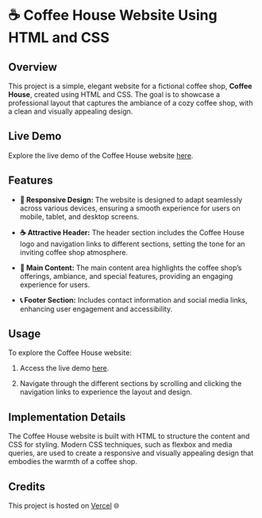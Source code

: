 # **☕ Coffee House Website Using HTML and CSS**

## Overview

This project is a simple, elegant website for a fictional coffee shop, **Coffee House**, created using HTML and CSS. The goal is to showcase a professional layout that captures the ambiance of a cozy coffee shop, with a clean and visually appealing design.

## Live Demo

Explore the live demo of the Coffee House website [here](https://coffee-house-website.vercel.app/).

## Features

- **📱 Responsive Design:** The website is designed to adapt seamlessly across various devices, ensuring a smooth experience for users on mobile, tablet, and desktop screens.
  
- **☕ Attractive Header:** The header section includes the Coffee House logo and navigation links to different sections, setting the tone for an inviting coffee shop atmosphere.
  
- **🍰 Main Content:** The main content area highlights the coffee shop’s offerings, ambiance, and special features, providing an engaging experience for users.
  
- **📞 Footer Section:** Includes contact information and social media links, enhancing user engagement and accessibility.

## Usage

To explore the Coffee House website:

1. Access the live demo [here](https://coffee-house-website.vercel.app/).
  
2. Navigate through the different sections by scrolling and clicking the navigation links to experience the layout and design.

## Implementation Details

The Coffee House website is built with HTML to structure the content and CSS for styling. Modern CSS techniques, such as flexbox and media queries, are used to create a responsive and visually appealing design that embodies the warmth of a coffee shop.

## Credits

This project is hosted on [Vercel](https://vercel.com/) 🌐
